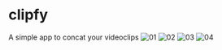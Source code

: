 # clipfy
A simple app to concat your videoclips
![01](https://user-images.githubusercontent.com/39713988/206911173-1f0504cf-1a90-4852-b6cf-953566e7adf9.PNG)
![02](https://user-images.githubusercontent.com/39713988/206911175-10648001-c245-43e5-8fa7-7928edba1ae4.PNG)
![03](https://user-images.githubusercontent.com/39713988/206911176-9fbd1c48-ddb0-418c-8086-104404f15ac8.PNG)
![04](https://user-images.githubusercontent.com/39713988/206911177-8de2937b-53e2-4d07-98c7-2a005cb8b9f6.PNG)
